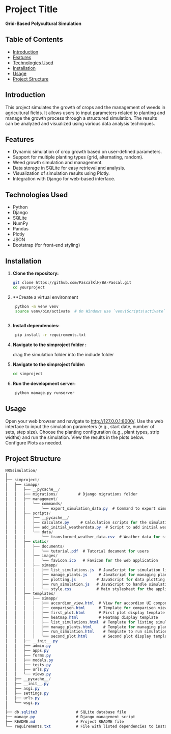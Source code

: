 # Project Title

**Grid-Based Polycultural Simulation**

## Table of Contents

- [Introduction](#introduction)
- [Features](#features)
- [Technologies Used](#technologies-used)
- [Installation](#installation)
- [Usage](#usage)
- [Project Structure](#project-structure)



## Introduction

This project simulates the growth of crops and the management of weeds in agricultural fields. It allows users to input parameters related to planting and manage the growth process through a structured simulation. The results can be analyzed and visualized using various data analysis techniques.

## Features

- Dynamic simulation of crop growth based on user-defined parameters.
- Support for multiple planting types (grid, alternating, random).
- Weed growth simulation and management.
- Data storage in SQLite for easy retrieval and analysis.
- Visualization of simulation results using Plotly.
- Integration with Django for web-based interface.

## Technologies Used

- Python
- Django
- SQLite
- NumPy
- Pandas
- Plotly
- JSON
- Bootstrap (for front-end styling)

## Installation

1. **Clone the repository:**
   ```bash
   git clone https://github.com/PascalKlH/BA-Pascal.git
   cd yourproject
2. **Create a virtual environment
   ```bash
    python -m venv venv
    source venv/bin/activate  # On Windows use `venv\Scripts\activate`
    
3. **Install dependencies:**
   ```bash
    pip install -r requirements.txt
4. **Navigate to the simproject folder :**
   
   drag the simulation folder into the indlude folder
5. **Navigate to the simproject folder:**
   ```bash
   cd simproject
6. **Run the development server:**
   ```bash
    python manage.py runserver


## Usage
Open your web browser and navigate to http://127.0.0.1:8000/.
Use the web interface to input the simulation parameters (e.g., start date, number of sets, step size).
Choose the planting configuration (e.g., plant types, strip widths) and run the simulation.
View the results in the plots below.
Configure Plots as needed.


## Project Structure

```csharp
NRSsimulation/
│
├── simproject/
│   ├── simapp/
│   │   ├── __pycache__/
│   │   ├── migrations/         # Django migrations folder
│   │   ├── management/
│   │   │   └── commands/
│   │   │       └── export_simulation_data.py  # Command to export simulation data
│   │   ├── scripts/
│   │   │   ├── __pycache__/
│   │   │   ├── calculate.py     # Calculation scripts for the simulation
│   │   │   ├── add_initial_weatherdata.py  # Script to add initial weather data
│   │   │   └── data/
│   │   │       └── transformed_weather_data.csv  # Weather data for simulation
│   │   ├── static/
│   │   │   ├── documents/
│   │   │   │   └── tutorial.pdf  # Tutorial document for users
│   │   │   ├── images/
│   │   │   │   └── favicon.ico   # Favicon for the web application
│   │   │   ├── simapp/
│   │   │   │   ├── list_simulations.js  # JavaScript for simulation listing
│   │   │   │   ├── manage_plants.js     # JavaScript for managing plants
│   │   │   │   ├── plotting.js         # JavaScript for data plotting
│   │   │   │   ├── run_simulation.js   # JavaScript to handle simulation runs
│   │   │   │   └── style.css           # Main stylesheet for the application
│   │   ├── templates/
│   │   │   ├── simapp/
│   │   │   │   ├── accordion_view.html  # View for accordion UI component
│   │   │   │   ├── comparison.html      # Template for comparison views
│   │   │   │   ├── first_plot.html      # First plot display template
│   │   │   │   ├── heatmap.html         # Heatmap display template
│   │   │   │   ├── list_simulations.html  # Template for listing simulations
│   │   │   │   ├── manage_plants.html     # Template for managing plants
│   │   │   │   ├── run_simulation.html    # Template to run simulations
│   │   │   │   └── second_plot.html       # Second plot display template
│   │   ├── __init__.py
│   │   ├── admin.py
│   │   ├── apps.py
│   │   ├── forms.py
│   │   ├── models.py
│   │   ├── tests.py
│   │   ├── urls.py
│   │   └── views.py
│   ├── __pycache__/
│   ├── __init__.py
│   ├── asgi.py
│   ├── settings.py
│   ├── urls.py
│   └── wsgi.py
│
├── db.sqlite3                 # SQLite database file
├── manage.py                  # Django management script
├── README.md                  # Project README file
└── requirements.txt           # File with listed dependencies to install

